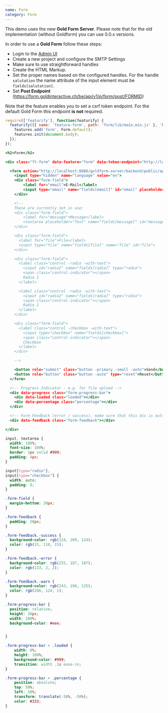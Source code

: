 ```yaml
---
name: Form
category: Form
---
```


This demo uses the new **Gold Form Server**. Please note that for the old implementation (without Goldform) you can use 0.0.x versions.

In order to use a **Gold Form** follow these steps:

- Login to the [Admin UI](form.goldinteractive.ch)
- Create a new project and configure the SMTP Settings
- Make sure to use straightforward handles
- Create the HTML Markup.
- Set the proper names based on the configured handles. For the handle `salutation` the name attribute of the input element must be `fields[salutation].`
- Set **Post Endpoint** (https://form.goldinteractive.ch/be/api/v1/p/form/post/FORMID)

Note that the feature enables you to set a csrf token endpoint. For the default Gold Form this endpoint **is not** required.

```types.js
require(['featurify'], function(featurify) {
  featurify([{ name: 'feature-form', path: 'form/lib/main.min.js' }, 'base', 'base.features'], function(Form, base, features) {
    features.add('form', Form.default);
    features.init(document.body);
  });
});
```
```types.html
<h2>Form</h2>

<div class="ft-form" data-feature="form" data-token-endpoint="http://localhost:8888/goldform-server/backend/public/api/v1/token">

  <form action="http://localhost:8888/goldform-server/backend/public/api/v1/p/form/post/bad411d5-1da9-3ba6-ab41-aa561bcd8bc5" enctype="multipart/form-data">
    <input type="hidden" name="language" value="en">
    <div class="form-field">
        <label for="email">E-Mail</label>
        <input type="email" name="fields[email]" id="email" placeholder="Test">
    </div>

    <!--
    These are currently not in use:
    <div class="form-field">
        <label for="message">Message</label>
        <textarea placeholder="Test" name="fields[message]" id="message"></textarea>
    </div>

    <div class="form-field">
      <label for="file">File</label>
      <input type="file" name="fields[file]" name="file" id="file">
    </div>

    <div class="form-field">
      <label class="control -radio -with-text">
        <input id="radio1" name="fields[radio]" type="radio">
        <span class="control-indicator"></span>
        Radio 1
      </label>

      <label class="control -radio -with-text">
        <input id="radio2" name="fields[radio]" type="radio">
        <span class="control-indicator"></span>
        Radio 2
      </label>
    </div>

    <div class="form-field">
      <label class="control -checkbox -with-text">
        <input type="checkbox" name="fields[checkbox]">
        <span class="control-indicator"></span>
        Checkbox
      </label>
    </div>

    -->

    <button role="submit" class="button -primary -small -auto">Send</button>
    <button role="button" class="button -auto" type="reset">Reset</button>
  </form>

  <!-- Progress Indicator - e.g. for file upload -->
  <div data-progress class="form-progress-bar">
    <div data-loaded class="loaded"></div>
    <div data-percentage class="percentage"></div>
  </div>

  <!-- Form Feedback (error / success), make sure that this div is outside of the form tag -->
  <div data-feedback class="form-feedback"></div>

</div>
```
```types.css
input, textarea {
  width: 100%;
  font-size: 100%;
  border: 1px solid #999;
  padding: 4px;
}

input[type="radio"],
input[type="checkbox"] {
  width: auto;
  padding: 0;
}

.form-field {
  margin-bottom: 20px;
}

.form-feedback {
  padding: 20px;
}

.form-feedback.-success {
  background-color: rgb(124, 209, 124);
  color: rgb(15, 110, 15);
}

.form-feedback.-error {
  background-color: rgb(255, 187, 187);
  color: rgb(133, 2, 2);
}

.form-feedback.-warn {
  background-color: rgb(243, 196, 125);
  color: rgb(206, 124, 1);
}

.form-progress-bar {
  position: relative;
  height: 30px;
  width: 100%;
  background-color: #eee;


}

.form-progress-bar > .loaded {
    width: 0%;
    height: 100%;
    background-color: #999;
    transition: width .1s ease-in;
}

.form-progress-bar > .percentage {
    position: absolute;
    top: 50%;
    left: 50%;
    transform: translate(-50%, -50%);
    color: #333;
}
```
